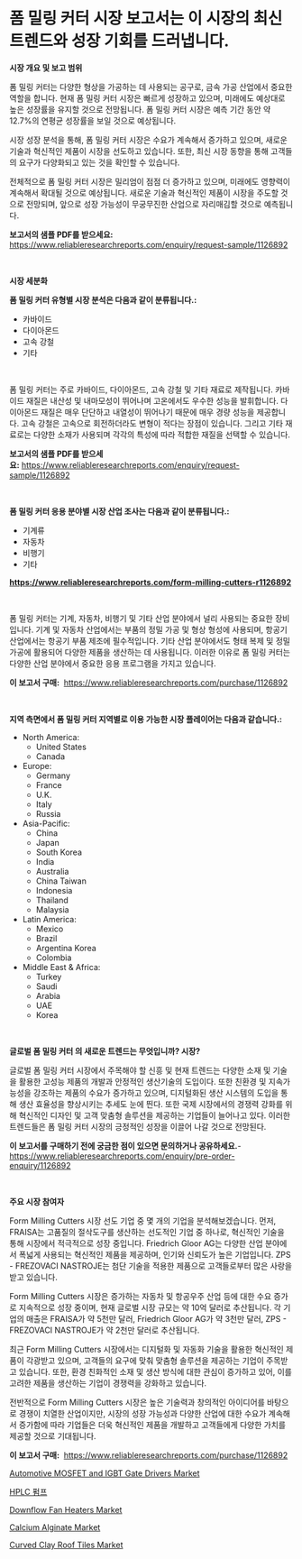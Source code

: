 <p><h1>폼 밀링 커터 시장 보고서는 이 시장의 최신 트렌드와 성장 기회를 드러냅니다.</h1></p><p><strong>시장 개요 및 보고 범위</strong></p>
<p><p>폼 밀링 커터는 다양한 형상을 가공하는 데 사용되는 공구로, 금속 가공 산업에서 중요한 역할을 합니다. 현재 폼 밀링 커터 시장은 빠르게 성장하고 있으며, 미래에도 예상대로 높은 성장률을 유지할 것으로 전망됩니다. 폼 밀링 커터 시장은 예측 기간 동안 약 12.7%의 연평균 성장률을 보일 것으로 예상됩니다.</p><p>시장 성장 분석을 통해, 폼 밀링 커터 시장은 수요가 계속해서 증가하고 있으며, 새로운 기술과 혁신적인 제품이 시장을 선도하고 있습니다. 또한, 최신 시장 동향을 통해 고객들의 요구가 다양화되고 있는 것을 확인할 수 있습니다.</p><p>전체적으로 폼 밀링 커터 시장은 밀리엄이 점점 더 증가하고 있으며, 미래에도 영향력이 계속해서 확대될 것으로 예상됩니다. 새로운 기술과 혁신적인 제품이 시장을 주도할 것으로 전망되며, 앞으로 성장 가능성이 무궁무진한 산업으로 자리매김할 것으로 예측됩니다.</p></p>
<p><strong>보고서의 샘플 PDF를 받으세요:</strong> <a href="https://www.reliableresearchreports.com/enquiry/request-sample/1126892">https://www.reliableresearchreports.com/enquiry/request-sample/1126892</a></p>
<p>&nbsp;</p>
<p><strong>시장 세분화</strong></p>
<p><strong>폼 밀링 커터 유형별 시장 분석은 다음과 같이 분류됩니다.:</strong></p>
<p><ul><li>카바이드</li><li>다이아몬드</li><li>고속 강철</li><li>기타</li></ul></p>
<p>&nbsp;</p>
<p><p>폼 밀링 커터는 주로 카바이드, 다이아몬드, 고속 강철 및 기타 재료로 제작됩니다. 카바이드 재질은 내산성 및 내마모성이 뛰어나며 고온에서도 우수한 성능을 발휘합니다. 다이아몬드 재질은 매우 단단하고 내열성이 뛰어나기 때문에 매우 경량 성능을 제공합니다. 고속 강철은 고속으로 회전하더라도 변형이 적다는 장점이 있습니다. 그리고 기타 재료로는 다양한 소재가 사용되며 각각의 특성에 따라 적합한 재질을 선택할 수 있습니다.</p></p>
<p><strong>보고서의 샘플 PDF를 받으세요:</strong>&nbsp;<a href="https://www.reliableresearchreports.com/enquiry/request-sample/1126892">https://www.reliableresearchreports.com/enquiry/request-sample/1126892</a></p>
<p>&nbsp;</p>
<p><strong> 폼 밀링 커터 응용 분야별 시장 산업 조사는 다음과 같이 분류됩니다.:</strong></p>
<p><ul><li>기계류</li><li>자동차</li><li>비행기</li><li>기타</li></ul></p>
<p><strong><a href="https://www.reliableresearchreports.com/form-milling-cutters-r1126892">https://www.reliableresearchreports.com/form-milling-cutters-r1126892</a></strong></p>
<p>&nbsp;</p>
<p><p>폼 밀링 커터는 기계, 자동차, 비행기 및 기타 산업 분야에서 널리 사용되는 중요한 장비입니다. 기계 및 자동차 산업에서는 부품의 정밀 가공 및 형상 형성에 사용되며, 항공기 산업에서는 항공기 부품 제조에 필수적입니다. 기타 산업 분야에서도 형태 복제 및 정밀 가공에 활용되어 다양한 제품을 생산하는 데 사용됩니다. 이러한 이유로 폼 밀링 커터는 다양한 산업 분야에서 중요한 응용 프로그램을 가지고 있습니다.</p></p>
<p><strong>이 보고서 구매:</strong>&nbsp; <a href="https://www.reliableresearchreports.com/purchase/1126892">https://www.reliableresearchreports.com/purchase/1126892</a></p>
<p>&nbsp;</p>
<p><strong>지역 측면에서 폼 밀링 커터 지역별로 이용 가능한 시장 플레이어는 다음과 같습니다.:</strong></p>
<p><ul>
    <li>
        North America:
        <ul>
            <li>United States</li>
            <li>Canada</li>
        </ul>
    </li>
    <li>
        Europe:
        <ul>
            <li>Germany</li>
            <li>France</li>
            <li>U.K.</li>
            <li>Italy</li>
            <li>Russia</li>
        </ul>
    </li>
    <li>
        Asia-Pacific:
        <ul>
            <li>China</li>
            <li>Japan</li>
            <li>South Korea</li>
            <li>India</li>
            <li>Australia</li>
            <li>China Taiwan</li>
            <li>Indonesia</li>
            <li>Thailand</li>
            <li>Malaysia</li>
        </ul>
    </li>
    <li>
        Latin America:
        <ul>
            <li>Mexico</li>
            <li>Brazil</li>
            <li>Argentina Korea</li>
            <li>Colombia</li>
        </ul>
    </li>
    <li>
        Middle East & Africa:
        <ul>
            <li>Turkey</li>
            <li>Saudi</li>
            <li>Arabia</li>
            <li>UAE</li>
            <li>Korea</li>
        </ul>
    </li>
    </ul></p>
<p>&nbsp;</p>
<p><strong>글로벌 폼 밀링 커터 의 새로운 트렌드는 무엇입니까? 시장?</strong></p>
<p><p>글로벌 폼 밀링 커터 시장에서 주목해야 할 신흥 및 현재 트렌드는 다양한 소재 및 기술을 활용한 고성능 제품의 개발과 안정적인 생산기술의 도입이다. 또한 친환경 및 지속가능성을 강조하는 제품의 수요가 증가하고 있으며, 디지털화된 생산 시스템의 도입을 통해 생산 효율성을 향상시키는 추세도 눈에 띈다. 또한 국제 시장에서의 경쟁력 강화를 위해 혁신적인 디자인 및 고객 맞춤형 솔루션을 제공하는 기업들이 늘어나고 있다. 이러한 트렌드들은 폼 밀링 커터 시장의 긍정적인 성장을 이끌어 나갈 것으로 전망된다.</p></p>
<p><strong>이 보고서를 구매하기 전에 궁금한 점이 있으면 문의하거나 공유하세요.</strong>- <a href="https://www.reliableresearchreports.com/enquiry/pre-order-enquiry/1126892">https://www.reliableresearchreports.com/enquiry/pre-order-enquiry/1126892</a></p>
<p>&nbsp;</p>
<p><strong>주요 시장 참여자</strong></p>
<p><p>Form Milling Cutters 시장 선도 기업 중 몇 개의 기업을 분석해보겠습니다. 먼저, FRAISA는 고품질의 절삭도구를 생산하는 선도적인 기업 중 하나로, 혁신적인 기술을 통해 시장에서 적극적으로 성장 중입니다. Friedrich Gloor AG는 다양한 산업 분야에서 폭넓게 사용되는 혁신적인 제품을 제공하며, 인기와 신뢰도가 높은 기업입니다. ZPS - FREZOVACI NASTROJE는 첨단 기술을 적용한 제품으로 고객들로부터 많은 사랑을 받고 있습니다.</p><p>Form Milling Cutters 시장은 증가하는 자동차 및 항공우주 산업 등에 대한 수요 증가로 지속적으로 성장 중이며, 현재 글로벌 시장 규모는 약 10억 달러로 추산됩니다. 각 기업의 매출은 FRAISA가 약 5천만 달러, Friedrich Gloor AG가 약 3천만 달러, ZPS - FREZOVACI NASTROJE가 약 2천만 달러로 추산됩니다.</p><p>최근 Form Milling Cutters 시장에서는 디지털화 및 자동화 기술을 활용한 혁신적인 제품이 각광받고 있으며, 고객들의 요구에 맞춰 맞춤형 솔루션을 제공하는 기업이 주목받고 있습니다. 또한, 환경 친화적인 소재 및 생산 방식에 대한 관심이 증가하고 있어, 이를 고려한 제품을 생산하는 기업이 경쟁력을 강화하고 있습니다.</p><p>전반적으로 Form Milling Cutters 시장은 높은 기술력과 창의적인 아이디어를 바탕으로 경쟁이 치열한 산업이지만, 시장의 성장 가능성과 다양한 산업에 대한 수요가 계속해서 증가함에 따라 기업들은 더욱 혁신적인 제품을 개발하고 고객들에게 다양한 가치를 제공할 것으로 기대됩니다.</p></p>
<p><strong>이 보고서 구매:</strong>&nbsp;&nbsp;<a href="https://www.reliableresearchreports.com/purchase/1126892">https://www.reliableresearchreports.com/purchase/1126892</a></p>
<p><p><a href="https://artistic-helicopter-ca9.notion.site/Automotive-MOSFET-and-IGBT-Gate-Drivers-Market-Focuses-on-Market-Share-Size-and-Projected-Forecast--89c918cd799b49acb261214cede40d3f">Automotive MOSFET and IGBT Gate Drivers Market</a></p><p><a href="https://github.com/akzkkws047661437/Market-Research-Report-List-1/blob/main/182756724688.md">HPLC 펌프</a></p><p><a href="https://view.publitas.com/reportprime-1/downflow-fan-heaters-market-size-reveals-the-best-marketing-channels-in-global-industry/">Downflow Fan Heaters Market</a></p><p><a href="https://www.linkedin.com/pulse/calcium-alginate-market-size-focuses-dynamics-in-depth-analysis-k1gfc?trackingId=u%2B38%2B01kuNPtm2gTglI22Q%3D%3D">Calcium Alginate Market</a></p><p><a href="https://issuu.com/reportprime-2/docs/curved-clay-roof-tiles-market-size-2030.pptx">Curved Clay Roof Tiles Market</a></p></p>
